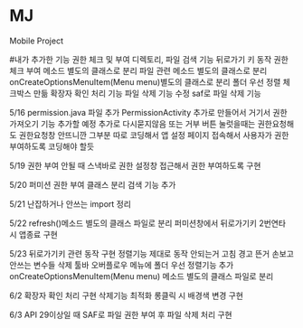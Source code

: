 # MJ
Mobile Project

#내가 추가한 기능
    권한 체크 및 부여
    디렉토리, 파일 검색 기능
    뒤로가기 키 동작
    권한체크 부여 메소드 별도의 클래스로 분리
    파일 관련 메소드 별도의 클래스로 분리
    onCreateOptionsMenuItem(Menu menu)별도의 클래스로 분리
    폴더 우선 정렬 체크박스 만듦
    확장자 확인 처리 기능
    파일 삭제 기능 수정
    saf로 파일 삭제 기능
    




5/16
permission.java 파일 추가
PermissionActivity 추가로 만들어서 거기서 권한 가져오기 기능 추가할 예정
추가로 다시묻지않음 또는 거부 버튼 눌럿을때는 권한요청해도 권한요청창 안뜨니깐 그부분 따로 코딩해서 앱 설정 페이지 접속해서
사용자가 권한 부여하도록 코딩해야 할듯

5/19
권한 부여 안될 때 스낵바로 권한 설정창 접근해서 권한 부여하도록 구현

5/20
퍼미션 권한 부여 클래스 분리
검색 기능 추가

5/21
난잡하거나 안쓰는 import 정리

5/22
refresh()메소드 별도의 클래스 파일로 분리
퍼미션창에서 뒤로가기키 2번연타 시 앱종료 구현

5/23
뒤로가기키 관련 동작 구현
정렬기능 제대로 동작 안되는거 고침
경고 뜬거 손보고 안쓰는 변수들 삭제
툴바 오버플로우 메뉴에 폴더 우선 정렬기능 추가 
onCreateOptionsMenuItem(Menu menu) 메소드 별도의 클래스 파일로 분리

6/2
확장자 확인 처리 구현
삭제기능 최적화
롱클릭 시 배경색 변경 구현

6/3
API 29이상일 때 SAF로 파일 권한 부여 후 파일 삭제 처리 구현
